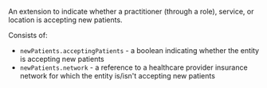 An extension to indicate whether a practitioner (through a role), service, or location is accepting new patients.

Consists of:
* `newPatients.acceptingPatients` - a boolean indicating whether the entity is accepting new patients
* `newPatients.network` - a reference to a healthcare provider insurance network for which the entity is/isn't accepting new patients

